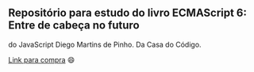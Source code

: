 ## Repositório para estudo do livro ECMAScript 6: Entre de cabeça no futuro 
do JavaScript Diego Martins de Pinho. Da Casa do Código.

[Link para compra](https://www.casadocodigo.com.br/products/livro-ecmascript6) 
:smile:
